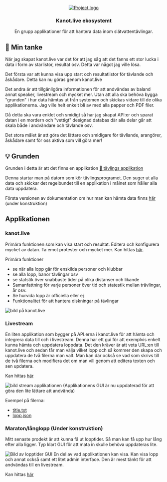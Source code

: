 <p align="center">
  <a href="" rel="noopener">
 <img src="./images/logoFull.png" alt="Project logo"></a>
</p>
<h3 align="center">Kanot.live ekosystemt</h3>


<div align="center">
<!---
  [![Hackathon](https://img.shields.io/badge/hackathon-name-orange.svg)](http://hackathon.url.com) 
  [![Status](https://img.shields.io/badge/status-active-success.svg)]() 
  [![GitHub Issues](https://img.shields.io/github/issues/kylelobo/The-Documentation-Compendium.svg)](https://github.com/kylelobo/The-Documentation-Compendium/issues)
  [![GitHub Pull Requests](https://img.shields.io/github/issues-pr/kylelobo/The-Documentation-Compendium.svg)](https://github.com/kylelobo/The-Documentation-Compendium/pulls)
  [![License](https://img.shields.io/badge/license-MIT-blue.svg)](LICENSE.md)
--->
</div>

<p align="center"> En grupp applikationer för att hantera data inom slätvattentävlingar.
    <br> 
</p>

## 🧐 Min tanke <a name = "problem_statement"></a>
När jag skapat kanot.live var det för att jag såg att det fanns ett stor lucka i data i form av starlistor, resultat osv. Detta var något jag ville lösa.

Det första var att kunna visa upp start och resultatlistor för tävlande och åskådare. Detta kan nu göras genom kanot.live

Det andra är att tillgänligöra informationen för att andvändas av baland annat speaker, livestream och mycket mer. Utan att alla ska behöva bygga "grunden" i hur data hämtas ut från systemen och skickas vidare till de olika applikationerna.
Jag ville helt enkelt bli av med alla papper och PDF filer.

Då detta ska vara enklet och smidigt så har jag skapat API:er och sparat datan i en mordern och "vettigt" designad databas där alla delar går att skala både i andvändare och tävlande osv.

Det stora målet är att göra det lättare och smidigare för tävliande, arangörer, åskådare samt för oss aktiva som vill göra mer! 

## 💡 Grunden <a name = "idea"></a>
Grunden i detta är att det finns en applikation 
[💾  tävlings applikation](https://github.com/flaime/ResultatTavalaKanot)

Denna startar man på datorn som kör tävlingsprogramet. Den suger ut alla data och skickar det regelbundet till en applikation i målnet som håller alla data uppdatera.

Första versionen av dokumentation om hur man kan hämta data finns [här](https://flaime.github.io/canoeWebApiDoc) (under konstruktion)
## Applikationen

### kanot.live
Primära funktionen som kan visa start och resultat. Editera och konfigurera mycket av datan. Ta emot protester och mycket mer. Kan hittas [här](https://kanot.live).

Primära funktioner
- se när alla lopp går för enskilda personer och klubbar
- se alla lopp, banor tävlingar osv 
- se statstik över snabbaste tider på olika distanser och likande
- Samanfattning för varje personer över tid och statestik mellan trävlingar, år osv.
- Se hurvida lopp är officiella eller ej
- Funktionalitet för att hantera diskningar på tävlingar


![bild på kanot.live](images/kanot.live.png "bild på kanot.live")

### Livestream 
En liten applikation som bygger på API.erna i kanot.live för att hämta och integrera data till och i livestream. Denna har ett gui för att exemplvis enkelt kunna hämta och uppdatera loppdata. 
Det den kräver är att veta URL:en till kanot.live och sedan får man välja vilket lopp och så kommer den skapa och uppdatera de två filerna man valt. 
Man kan där också se vad som skrivs till de två filerna och modifiera det om man vill genom att editera texten och sen updatera.

Kan hittas [här](https://github.com/flaime/CanoeLiveStream)
 
![bild stream applikationen](images/streamApplication.png)
(Applikationens GUI är nu uppdaterad för att göra den lite lättare att andvända)

Exempel på filerna:
- [title.txt](exampleFiles/title.txt)
- [lopp.json](exampleFiles/lopp.json)

### Maraton/långlopp (Under konstruktion)
Mitt senaste prodekt är att kunna få ut lopptider. Så man kan få upp hur lång efter alla ligger. Typ klart GUI för att mata in skulle behöva uppdateras lite.

![Bild av lopptider GUI](images/loptider.png)
En del av vad applikationen kan visa. Kan visa lopp och annat också samt ett litet admin interface.
Den är mest tänkt för att andvändas till en livestream.

Kan hittas [här](https://github.com/flaime/CanoeLiveStream) 
